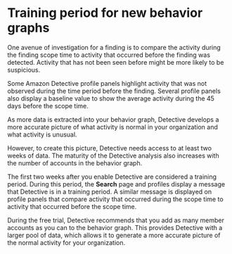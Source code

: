 # Training period for new behavior graphs<a name="detective-data-training-period"></a>

One avenue of investigation for a finding is to compare the activity during the finding scope time to activity that occurred before the finding was detected\. Activity that has not been seen before might be more likely to be suspicious\.

Some Amazon Detective profile panels highlight activity that was not observed during the time period before the finding\. Several profile panels also display a baseline value to show the average activity during the 45 days before the scope time\.

As more data is extracted into your behavior graph, Detective develops a more accurate picture of what activity is normal in your organization and what activity is unusual\.

However, to create this picture, Detective needs access to at least two weeks of data\. The maturity of the Detective analysis also increases with the number of accounts in the behavior graph\.

The first two weeks after you enable Detective are considered a training period\. During this period, the **Search** page and profiles display a message that Detective is in a training period\. A similar message is displayed on profile panels that compare activity that occurred during the scope time to activity that occurred before the scope time\.

During the free trial, Detective recommends that you add as many member accounts as you can to the behavior graph\. This provides Detective with a larger pool of data, which allows it to generate a more accurate picture of the normal activity for your organization\.